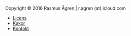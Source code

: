 Copyright &copy; 2016 Rasmus Ågren | r.agren (at) icloud.com

* [Licens](license)
* [Kakor](cookies)
* [Kontakt](contact)
